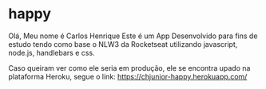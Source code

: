 # happy

Olá, Meu nome é Carlos Henrique
Este é um App Desenvolvido para fins de estudo tendo como base o NLW3 da Rocketseat utilizando javascript, node.js, handlebars e css.

Caso queiram ver como ele seria em produção, ele se encontra upado na plataforma Heroku, segue o link: https://chjunior-happy.herokuapp.com/
